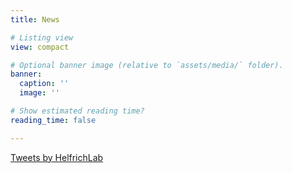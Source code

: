 ```yaml
---
title: News

# Listing view
view: compact

# Optional banner image (relative to `assets/media/` folder).
banner:
  caption: ''
  image: ''

# Show estimated reading time?
reading_time: false

---
```


<a class="twitter-timeline" data-lang="en" data-height="720" data-theme="light" href="https://twitter.com/HelfrichLab?ref_src=twsrc%5Etfw">Tweets by HelfrichLab</a> <script async src="https://platform.twitter.com/widgets.js" charset="utf-8"></script>
